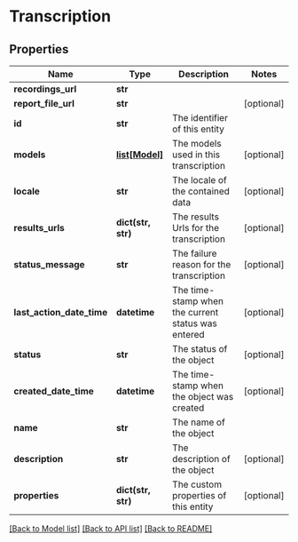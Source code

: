 # Transcription

## Properties
Name | Type | Description | Notes
------------ | ------------- | ------------- | -------------
**recordings_url** | **str** |  | 
**report_file_url** | **str** |  | [optional] 
**id** | **str** | The identifier of this entity | 
**models** | [**list[Model]**](Model.md) | The models used in this transcription | [optional] 
**locale** | **str** | The locale of the contained data | [optional] 
**results_urls** | **dict(str, str)** | The results Urls for the transcription | [optional] 
**status_message** | **str** | The failure reason for the transcription | [optional] 
**last_action_date_time** | **datetime** | The time-stamp when the current status was entered | [optional] 
**status** | **str** | The status of the object | [optional] 
**created_date_time** | **datetime** | The time-stamp when the object was created | [optional] 
**name** | **str** | The name of the object | 
**description** | **str** | The description of the object | [optional] 
**properties** | **dict(str, str)** | The custom properties of this entity | [optional] 

[[Back to Model list]](../README.md#documentation-for-models) [[Back to API list]](../README.md#documentation-for-api-endpoints) [[Back to README]](../README.md)


